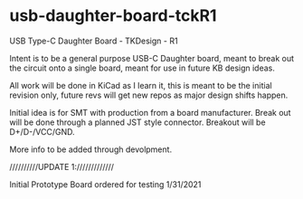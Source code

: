 # usb-daughter-board-tckR1
 USB Type-C Daughter Board - TKDesign - R1

Intent is to be a general purpose USB-C Daughter board, meant to break out the circuit onto a single board, meant for use in future KB design ideas.

All work will be done in KiCad as I learn it, this is meant to be the initial revision only, future revs will get new repos as major design shifts happen.

Initial idea is for SMT with production from a board manufacturer.  Break out will be done through a planned JST style connector. Breakout will be D+/D-/VCC/GND.

More info to be added through devolpment.

//////////UPDATE 1://///////////

Initial Prototype Board ordered for testing 1/31/2021